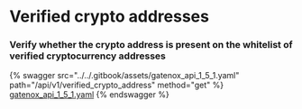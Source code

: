 # Verified crypto addresses

### Verify whether the crypto address is present on the whitelist of verified cryptocurrency addresses

{% swagger src="../../.gitbook/assets/gatenox_api_1_5_1.yaml" path="/api/v1/verified_crypto_address" method="get" %}
[gatenox_api_1_5_1.yaml](../../.gitbook/assets/gatenox_api_1_5_1.yaml)
{% endswagger %}

